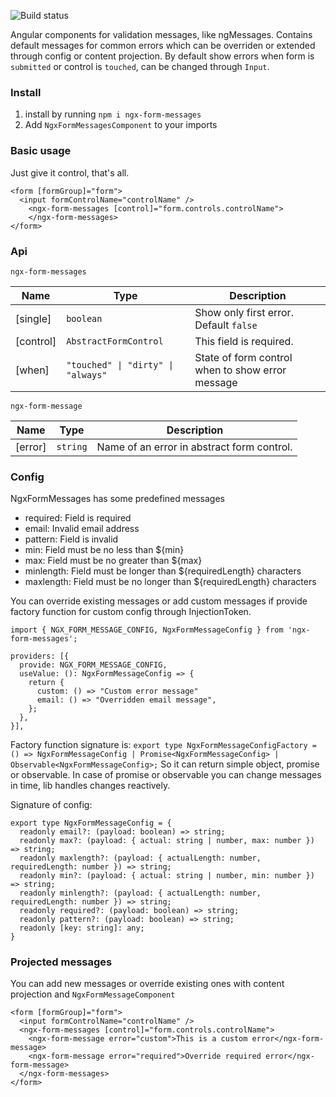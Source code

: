![Build status](https://github.com/evgeniyefimov/ngx-form-messages/actions/workflows/ci.yml/badge.svg)

Angular components for validation messages, like ngMessages. Contains default messages for common errors which can be
overriden or extended through config or content projection. By default show errors when form is `submitted` or control
is `touched`, can be changed through `Input`.

### Install

1. install by running `npm i ngx-form-messages`
2. Add `NgxFormMessagesComponent` to your imports

### Basic usage

Just give it control, that's all.

```
<form [formGroup]="form">
  <input formControlName="controlName" />
    <ngx-form-messages [control]="form.controls.controlName">
    </ngx-form-messages>
</form>
```

### Api

`ngx-form-messages`

| Name      | Type                                                  | Description                                      |
| --------- | ----------------------------------------------------- | ------------------------------------------------ |
| [single]  | `boolean`                                             | Show only first error. Default `false`           |
| [control] | `AbstractFormControl`                                 | This field is required.                          |
| [when]    | <code>"touched" &#124; "dirty" &#124; "always"</code> | State of form control when to show error message |

`ngx-form-message`

| Name    | Type     | Description                                |
| ------- | -------- | ------------------------------------------ |
| [error] | `string` | Name of an error in abstract form control. |

### Config

NgxFormMessages has some predefined messages

- required: Field is required
- email: Invalid email address
- pattern: Field is invalid
- min: Field must be no less than ${min}
- max: Field must be no greater than ${max}
- minlength: Field must be longer than ${requiredLength} characters
- maxlength: Field must be no longer than ${requiredLength} characters

You can override existing messages or add custom messages if provide factory function for custom config through
InjectionToken.

```
import { NGX_FORM_MESSAGE_CONFIG, NgxFormMessageConfig } from 'ngx-form-messages';

providers: [{
  provide: NGX_FORM_MESSAGE_CONFIG,
  useValue: (): NgxFormMessageConfig => {
    return {
      custom: () => "Custom error message"
      email: () => "Overridden email message",
    };
  },
}],
```

Factory function signature is:
`export type NgxFormMessageConfigFactory = () => NgxFormMessageConfig | Promise<NgxFormMessageConfig> | Observable<NgxFormMessageConfig>;`
So it can return simple object, promise or observable. In case of promise or observable you can change messages in time,
lib handles changes reactively.

Signature of config:

```
export type NgxFormMessageConfig = {
  readonly email?: (payload: boolean) => string;
  readonly max?: (payload: { actual: string | number, max: number }) => string;
  readonly maxlength?: (payload: { actualLength: number, requiredLength: number }) => string;
  readonly min?: (payload: { actual: string | number, min: number }) => string;
  readonly minlength?: (payload: { actualLength: number, requiredLength: number }) => string;
  readonly required?: (payload: boolean) => string;
  readonly pattern?: (payload: boolean) => string;
  readonly [key: string]: any;
}
```

### Projected messages

You can add new messages or override existing ones with content projection and `NgxFormMessageComponent`

```
<form [formGroup]="form">
  <input formControlName="controlName" />
  <ngx-form-messages [control]="form.controls.controlName">
    <ngx-form-message error="custom">This is a custom error</ngx-form-message>
    <ngx-form-message error="required">Override required error</ngx-form-message>
  </ngx-form-messages>
</form>
```
